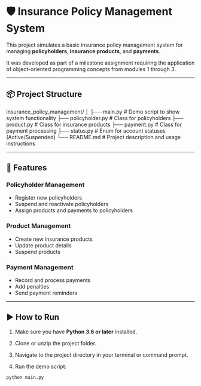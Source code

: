 # 🛡️ Insurance Policy Management System

This project simulates a basic insurance policy management system for managing **policyholders**, **insurance products**, and **payments**.

It was developed as part of a milestone assignment requiring the application of object-oriented programming concepts from modules 1 through 3.

---

## 📦 Project Structure

insurance_policy_management/
│
├── main.py # Demo script to show system functionality
├── policyholder.py # Class for policyholders
├── product.py # Class for insurance products
├── payment.py # Class for payment processing
├── status.py # Enum for account statuses (Active/Suspended)
└── README.md # Project description and usage instructions


---

## 🔧 Features

### Policyholder Management
- Register new policyholders
- Suspend and reactivate policyholders
- Assign products and payments to policyholders

### Product Management
- Create new insurance products
- Update product details
- Suspend products

### Payment Management
- Record and process payments
- Add penalties
- Send payment reminders

---

## ▶️ How to Run

1. Make sure you have **Python 3.6 or later** installed.

2. Clone or unzip the project folder.

3. Navigate to the project directory in your terminal or command prompt.

4. Run the demo script:
```bash
python main.py
